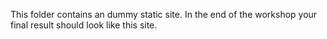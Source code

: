 This folder contains an dummy static site. In the end of the workshop
your final result should look like this site.
